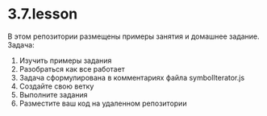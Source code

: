 # 3.7.lesson
В этом репозитории размещены примеры занятия и домашнее задание.
Задача:
<ol>
    <li>Изучить примеры задания</li>
    <li>Разобраться как все работает</li>
    <li>Задача сформулирована в комментариях файла symbolIterator.js</li>
    <li>Создайте свою ветку</li>
    <li>Выполните задания</li>
    <li>Разместите ваш код на удаленном репозитории</li>
</ol>
